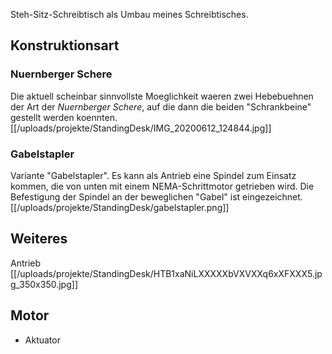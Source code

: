 Steh-Sitz-Schreibtisch als Umbau meines Schreibtisches.

## Konstruktionsart

### Nuernberger Schere
Die aktuell scheinbar sinnvollste Moeglichkeit waeren zwei Hebebuehnen der Art der
*Nuernberger Schere*, auf die dann die beiden "Schrankbeine" gestellt werden koennten.
[[/uploads/projekte/StandingDesk/IMG_20200612_124844.jpg]]

### Gabelstapler
Variante "Gabelstapler". Es kann als Antrieb eine Spindel zum Einsatz kommen, die von unten mit einem NEMA-Schrittmotor getrieben wird. Die Befestigung der Spindel an der beweglichen "Gabel" ist eingezeichnet.
[[/uploads/projekte/StandingDesk/gabelstapler.png]]

## Weiteres
Antrieb
[[/uploads/projekte/StandingDesk/HTB1xaNiLXXXXXbVXVXXq6xXFXXX5.jpg_350x350.jpg]]

## Motor
- Aktuator
